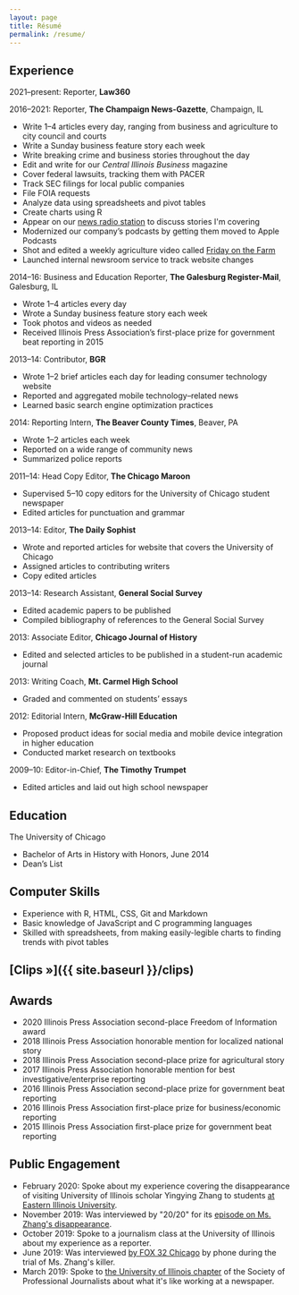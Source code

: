 ```yaml
---
layout: page
title: Résumé
permalink: /resume/
---
```


## Experience

2021–present: Reporter, **Law360**

2016–2021: Reporter, **The Champaign News-Gazette**, Champaign, IL

- Write 1–4 articles every day, ranging from business and agriculture to city council and courts
- Write a Sunday business feature story each week
- Write breaking crime and business stories throughout the day
- Edit and write for our *Central Illinois Business* magazine
- Cover federal lawsuits, tracking them with PACER
- Track SEC filings for local public companies
- File FOIA requests
- Analyze data using spreadsheets and pivot tables
- Create charts using R
- Appear on our [news radio station](https://www.news-gazette.com/wdws/) to discuss stories I'm covering
- Modernized our company’s podcasts by getting them moved to Apple Podcasts
- Shot and edited a weekly agriculture video called [Friday on the Farm](http://fridayonthefarm.com)
- Launched internal newsroom service to track website changes

2014–16: Business and Education Reporter, **The Galesburg Register-Mail**, Galesburg, IL

- Wrote 1–4 articles every day
- Wrote a Sunday business feature story each week
- Took photos and videos as needed
- Received Illinois Press Association’s first-place prize for government beat reporting in 2015 

2013–14: Contributor, **BGR**

- Wrote 1–2 brief articles each day for leading consumer technology website
- Reported and aggregated mobile technology–related news
- Learned basic search engine optimization practices

2014: Reporting Intern, **The Beaver County Times**, Beaver, PA

- Wrote 1–2 articles each week
- Reported on a wide range of community news
- Summarized police reports

2011–14: Head Copy Editor, **The Chicago Maroon**

- Supervised 5–10 copy editors for the University of Chicago student newspaper
- Edited articles for punctuation and grammar

2013–14: Editor, **The Daily Sophist**

- Wrote and reported articles for website that covers the University of Chicago
- Assigned articles to contributing writers
- Copy edited articles

2013–14: Research Assistant, **General Social Survey**

- Edited academic papers to be published
- Compiled bibliography of references to the General Social Survey

2013: Associate Editor, **Chicago Journal of History**

- Edited and selected articles to be published in a student-run academic journal

2013: Writing Coach, **Mt. Carmel High School**

- Graded and commented on students’ essays

2012: Editorial Intern, **McGraw-Hill Education**

- Proposed product ideas for social media and mobile device integration in higher education
- Conducted market research on textbooks

2009–10: Editor-in-Chief, **The Timothy Trumpet**

- Edited articles and laid out high school newspaper

## Education

The University of Chicago

- Bachelor of Arts in History with Honors, June 2014
- Dean’s List

## Computer Skills

- Experience with R, HTML, CSS, Git and Markdown
- Basic knowledge of JavaScript and C programming languages
- Skilled with spreadsheets, from making easily-legible charts to finding trends with pivot tables

## [Clips »]({{ site.baseurl }}/clips)

## Awards

- 2020 Illinois Press Association second-place Freedom of Information award
- 2018 Illinois Press Association honorable mention for localized national story
- 2018 Illinois Press Association second-place prize for agricultural story
- 2017 Illinois Press Association honorable mention for best investigative/enterprise reporting
- 2016 Illinois Press Association second-place prize for government beat reporting
- 2016 Illinois Press Association first-place prize for business/economic reporting
- 2015 Illinois Press Association first-place prize for government beat reporting

## Public Engagement

- February 2020: Spoke about my experience covering the disappearance of visiting University of Illinois scholar Yingying Zhang to students [at Eastern Illinois University](https://www.eiu.edu/calendar/index.php?eID=22607).
- November 2019: Was interviewed by "20/20" for its [episode on Ms. Zhang's disappearance](https://abc.com/shows/2020/episode-guide/2019-11/15-undercover-girlfriend).
- October 2019: Spoke to a journalism class at the University of Illinois about my experience as a reporter.
- June 2019: Was interviewed [by FOX 32 Chicago](https://www.bzigterman.com/images/fox32chicago.jpeg) by phone during the trial of Ms. Zhang's killer.
- March 2019: Spoke to [the University of Illinois chapter](https://www.instagram.com/p/BwHorVln_mu/) of the Society of Professional Journalists about what it's like working at a newspaper.